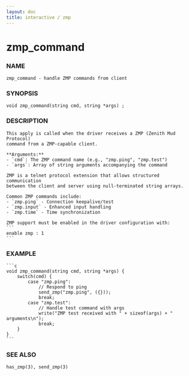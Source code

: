 ```yaml
---
layout: doc
title: interactive / zmp
---
```

# zmp_command

### NAME

    zmp_command - handle ZMP commands from client

### SYNOPSIS

    void zmp_command(string cmd, string *args) ;

### DESCRIPTION

    This apply is called when the driver receives a ZMP (Zenith Mud Protocol)
    command from a ZMP-capable client.

    **Arguments:**
    - `cmd`: The ZMP command name (e.g., "zmp.ping", "zmp.test")
    - `args`: Array of string arguments accompanying the command

    ZMP is a telnet protocol extension that allows structured communication
    between the client and server using null-terminated string arrays.

    Common ZMP commands include:
    - `zmp.ping` - Connection keepalive/test
    - `zmp.input` - Enhanced input handling
    - `zmp.time` - Time synchronization

    ZMP support must be enabled in the driver configuration with:
    ```
    enable zmp : 1
    ```

### EXAMPLE

    ```c
    void zmp_command(string cmd, string *args) {
        switch(cmd) {
            case "zmp.ping":
                // Respond to ping
                send_zmp("zmp.ping", ({}));
                break;
            case "zmp.test":
                // Handle test command with args
                write("ZMP test received with " + sizeof(args) + " arguments\n");
                break;
        }
    }
    ```

### SEE ALSO

    has_zmp(3), send_zmp(3)
